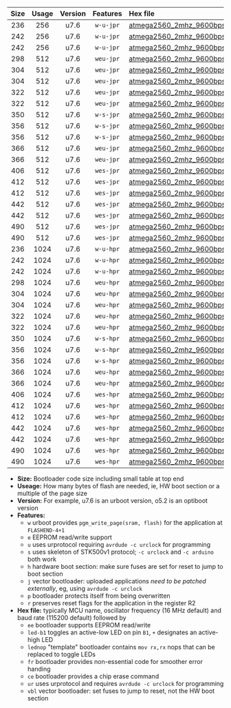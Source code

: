 |Size|Usage|Version|Features|Hex file|
|:-:|:-:|:-:|:-:|:--|
|236|256|u7.6|`w-u-jpr`|[atmega2560_2mhz_9600bps_ur_vbl.hex](https://raw.githubusercontent.com/stefanrueger/urboot/main/atmega2560_2mhz_9600bps_ur_vbl.hex)|
|242|256|u7.6|`w-u-jpr`|[atmega2560_2mhz_9600bps_led+b7_ur_vbl.hex](https://raw.githubusercontent.com/stefanrueger/urboot/main/atmega2560_2mhz_9600bps_led+b7_ur_vbl.hex)|
|242|256|u7.6|`w-u-jpr`|[atmega2560_2mhz_9600bps_lednop_ur_vbl.hex](https://raw.githubusercontent.com/stefanrueger/urboot/main/atmega2560_2mhz_9600bps_lednop_ur_vbl.hex)|
|298|512|u7.6|`weu-jpr`|[atmega2560_2mhz_9600bps_ee_ur_vbl.hex](https://raw.githubusercontent.com/stefanrueger/urboot/main/atmega2560_2mhz_9600bps_ee_ur_vbl.hex)|
|304|512|u7.6|`weu-jpr`|[atmega2560_2mhz_9600bps_ee_led+b7_ur_vbl.hex](https://raw.githubusercontent.com/stefanrueger/urboot/main/atmega2560_2mhz_9600bps_ee_led+b7_ur_vbl.hex)|
|304|512|u7.6|`weu-jpr`|[atmega2560_2mhz_9600bps_ee_lednop_ur_vbl.hex](https://raw.githubusercontent.com/stefanrueger/urboot/main/atmega2560_2mhz_9600bps_ee_lednop_ur_vbl.hex)|
|322|512|u7.6|`weu-jpr`|[atmega2560_2mhz_9600bps_ee_led+b7_fr_ur_vbl.hex](https://raw.githubusercontent.com/stefanrueger/urboot/main/atmega2560_2mhz_9600bps_ee_led+b7_fr_ur_vbl.hex)|
|322|512|u7.6|`weu-jpr`|[atmega2560_2mhz_9600bps_ee_lednop_fr_ur_vbl.hex](https://raw.githubusercontent.com/stefanrueger/urboot/main/atmega2560_2mhz_9600bps_ee_lednop_fr_ur_vbl.hex)|
|350|512|u7.6|`w-s-jpr`|[atmega2560_2mhz_9600bps_vbl.hex](https://raw.githubusercontent.com/stefanrueger/urboot/main/atmega2560_2mhz_9600bps_vbl.hex)|
|356|512|u7.6|`w-s-jpr`|[atmega2560_2mhz_9600bps_led+b7_vbl.hex](https://raw.githubusercontent.com/stefanrueger/urboot/main/atmega2560_2mhz_9600bps_led+b7_vbl.hex)|
|356|512|u7.6|`w-s-jpr`|[atmega2560_2mhz_9600bps_lednop_vbl.hex](https://raw.githubusercontent.com/stefanrueger/urboot/main/atmega2560_2mhz_9600bps_lednop_vbl.hex)|
|366|512|u7.6|`weu-jpr`|[atmega2560_2mhz_9600bps_ee_led+b7_fr_ce_ur_vbl.hex](https://raw.githubusercontent.com/stefanrueger/urboot/main/atmega2560_2mhz_9600bps_ee_led+b7_fr_ce_ur_vbl.hex)|
|366|512|u7.6|`weu-jpr`|[atmega2560_2mhz_9600bps_ee_lednop_fr_ce_ur_vbl.hex](https://raw.githubusercontent.com/stefanrueger/urboot/main/atmega2560_2mhz_9600bps_ee_lednop_fr_ce_ur_vbl.hex)|
|406|512|u7.6|`wes-jpr`|[atmega2560_2mhz_9600bps_ee_vbl.hex](https://raw.githubusercontent.com/stefanrueger/urboot/main/atmega2560_2mhz_9600bps_ee_vbl.hex)|
|412|512|u7.6|`wes-jpr`|[atmega2560_2mhz_9600bps_ee_led+b7_vbl.hex](https://raw.githubusercontent.com/stefanrueger/urboot/main/atmega2560_2mhz_9600bps_ee_led+b7_vbl.hex)|
|412|512|u7.6|`wes-jpr`|[atmega2560_2mhz_9600bps_ee_lednop_vbl.hex](https://raw.githubusercontent.com/stefanrueger/urboot/main/atmega2560_2mhz_9600bps_ee_lednop_vbl.hex)|
|442|512|u7.6|`wes-jpr`|[atmega2560_2mhz_9600bps_ee_led+b7_fr_vbl.hex](https://raw.githubusercontent.com/stefanrueger/urboot/main/atmega2560_2mhz_9600bps_ee_led+b7_fr_vbl.hex)|
|442|512|u7.6|`wes-jpr`|[atmega2560_2mhz_9600bps_ee_lednop_fr_vbl.hex](https://raw.githubusercontent.com/stefanrueger/urboot/main/atmega2560_2mhz_9600bps_ee_lednop_fr_vbl.hex)|
|490|512|u7.6|`wes-jpr`|[atmega2560_2mhz_9600bps_ee_led+b7_fr_ce_vbl.hex](https://raw.githubusercontent.com/stefanrueger/urboot/main/atmega2560_2mhz_9600bps_ee_led+b7_fr_ce_vbl.hex)|
|490|512|u7.6|`wes-jpr`|[atmega2560_2mhz_9600bps_ee_lednop_fr_ce_vbl.hex](https://raw.githubusercontent.com/stefanrueger/urboot/main/atmega2560_2mhz_9600bps_ee_lednop_fr_ce_vbl.hex)|
|236|1024|u7.6|`w-u-hpr`|[atmega2560_2mhz_9600bps_ur.hex](https://raw.githubusercontent.com/stefanrueger/urboot/main/atmega2560_2mhz_9600bps_ur.hex)|
|242|1024|u7.6|`w-u-hpr`|[atmega2560_2mhz_9600bps_led+b7_ur.hex](https://raw.githubusercontent.com/stefanrueger/urboot/main/atmega2560_2mhz_9600bps_led+b7_ur.hex)|
|242|1024|u7.6|`w-u-hpr`|[atmega2560_2mhz_9600bps_lednop_ur.hex](https://raw.githubusercontent.com/stefanrueger/urboot/main/atmega2560_2mhz_9600bps_lednop_ur.hex)|
|298|1024|u7.6|`weu-hpr`|[atmega2560_2mhz_9600bps_ee_ur.hex](https://raw.githubusercontent.com/stefanrueger/urboot/main/atmega2560_2mhz_9600bps_ee_ur.hex)|
|304|1024|u7.6|`weu-hpr`|[atmega2560_2mhz_9600bps_ee_led+b7_ur.hex](https://raw.githubusercontent.com/stefanrueger/urboot/main/atmega2560_2mhz_9600bps_ee_led+b7_ur.hex)|
|304|1024|u7.6|`weu-hpr`|[atmega2560_2mhz_9600bps_ee_lednop_ur.hex](https://raw.githubusercontent.com/stefanrueger/urboot/main/atmega2560_2mhz_9600bps_ee_lednop_ur.hex)|
|322|1024|u7.6|`weu-hpr`|[atmega2560_2mhz_9600bps_ee_led+b7_fr_ur.hex](https://raw.githubusercontent.com/stefanrueger/urboot/main/atmega2560_2mhz_9600bps_ee_led+b7_fr_ur.hex)|
|322|1024|u7.6|`weu-hpr`|[atmega2560_2mhz_9600bps_ee_lednop_fr_ur.hex](https://raw.githubusercontent.com/stefanrueger/urboot/main/atmega2560_2mhz_9600bps_ee_lednop_fr_ur.hex)|
|350|1024|u7.6|`w-s-hpr`|[atmega2560_2mhz_9600bps.hex](https://raw.githubusercontent.com/stefanrueger/urboot/main/atmega2560_2mhz_9600bps.hex)|
|356|1024|u7.6|`w-s-hpr`|[atmega2560_2mhz_9600bps_led+b7.hex](https://raw.githubusercontent.com/stefanrueger/urboot/main/atmega2560_2mhz_9600bps_led+b7.hex)|
|356|1024|u7.6|`w-s-hpr`|[atmega2560_2mhz_9600bps_lednop.hex](https://raw.githubusercontent.com/stefanrueger/urboot/main/atmega2560_2mhz_9600bps_lednop.hex)|
|366|1024|u7.6|`weu-hpr`|[atmega2560_2mhz_9600bps_ee_led+b7_fr_ce_ur.hex](https://raw.githubusercontent.com/stefanrueger/urboot/main/atmega2560_2mhz_9600bps_ee_led+b7_fr_ce_ur.hex)|
|366|1024|u7.6|`weu-hpr`|[atmega2560_2mhz_9600bps_ee_lednop_fr_ce_ur.hex](https://raw.githubusercontent.com/stefanrueger/urboot/main/atmega2560_2mhz_9600bps_ee_lednop_fr_ce_ur.hex)|
|406|1024|u7.6|`wes-hpr`|[atmega2560_2mhz_9600bps_ee.hex](https://raw.githubusercontent.com/stefanrueger/urboot/main/atmega2560_2mhz_9600bps_ee.hex)|
|412|1024|u7.6|`wes-hpr`|[atmega2560_2mhz_9600bps_ee_led+b7.hex](https://raw.githubusercontent.com/stefanrueger/urboot/main/atmega2560_2mhz_9600bps_ee_led+b7.hex)|
|412|1024|u7.6|`wes-hpr`|[atmega2560_2mhz_9600bps_ee_lednop.hex](https://raw.githubusercontent.com/stefanrueger/urboot/main/atmega2560_2mhz_9600bps_ee_lednop.hex)|
|442|1024|u7.6|`wes-hpr`|[atmega2560_2mhz_9600bps_ee_led+b7_fr.hex](https://raw.githubusercontent.com/stefanrueger/urboot/main/atmega2560_2mhz_9600bps_ee_led+b7_fr.hex)|
|442|1024|u7.6|`wes-hpr`|[atmega2560_2mhz_9600bps_ee_lednop_fr.hex](https://raw.githubusercontent.com/stefanrueger/urboot/main/atmega2560_2mhz_9600bps_ee_lednop_fr.hex)|
|490|1024|u7.6|`wes-hpr`|[atmega2560_2mhz_9600bps_ee_led+b7_fr_ce.hex](https://raw.githubusercontent.com/stefanrueger/urboot/main/atmega2560_2mhz_9600bps_ee_led+b7_fr_ce.hex)|
|490|1024|u7.6|`wes-hpr`|[atmega2560_2mhz_9600bps_ee_lednop_fr_ce.hex](https://raw.githubusercontent.com/stefanrueger/urboot/main/atmega2560_2mhz_9600bps_ee_lednop_fr_ce.hex)|

- **Size:** Bootloader code size including small table at top end
- **Useage:** How many bytes of flash are needed, ie, HW boot section or a multiple of the page size
- **Version:** For example, u7.6 is an urboot version, o5.2 is an optiboot version
- **Features:**
  + `w` urboot provides `pgm_write_page(sram, flash)` for the application at `FLASHEND-4+1`
  + `e` EEPROM read/write support
  + `u` uses urprotocol requiring `avrdude -c urclock` for programming
  + `s` uses skeleton of STK500v1 protocol; `-c urclock` and `-c arduino` both work
  + `h` hardware boot section: make sure fuses are set for reset to jump to boot section
  + `j` vector bootloader: uploaded applications *need to be patched externally*, eg, using `avrdude -c urclock`
  + `p` bootloader protects itself from being overwritten
  + `r` preserves reset flags for the application in the register R2
- **Hex file:** typically MCU name, oscillator frequency (16 MHz default) and baud rate (115200 default) followed by
  + `ee` bootloader supports EEPROM read/write
  + `led-b1` toggles an active-low LED on pin `B1`, `+` designates an active-high LED
  + `lednop` "template" bootloader contains `mov rx,rx` nops that can be replaced to toggle LEDs
  + `fr` bootloader provides non-essential code for smoother error handing
  + `ce` bootloader provides a chip erase command
  + `ur` uses urprotocol and requires `avrdude -c urclock` for programming
  + `vbl` vector bootloader: set fuses to jump to reset, not the HW boot section
